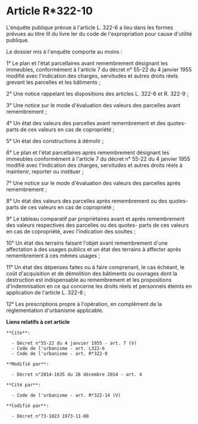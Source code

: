 # Article R*322-10

L'enquête publique prévue à l'article L. 322-6 a lieu dans les formes prévues au titre III du livre Ier du code de
l'expropriation pour cause d'utilité publique. 

Le dossier mis à l'enquête comporte au moins : 

1° Le plan et l'état parcellaires avant remembrement désignant les immeubles, conformément à l'article 7 du décret n° 55-22
du 4 janvier 1955 modifié avec l'indication des charges, servitudes et autres droits réels grevant les parcelles et les
bâtiments ; 

2° Une notice rappelant les dispositions des articles L. 322-6 et R. 322-9 ; 

3° Une notice sur le mode d'évaluation des valeurs des parcelles avant remembrement ; 

4° Un état des valeurs des parcelles avant remembrement et des quotes-parts de ces valeurs en cas de copropriété ; 

5° Un état des constructions à démolir ; 

6° Le plan et l'état parcellaires après remembrement désignant les immeubles conformément à l'article 7 du décret n° 55-22 du
4 janvier 1955 modifié avec l'indication des charges, servitudes et autres droits réels à maintenir, reporter ou instituer ; 

7° Une notice sur le mode d'évaluation des valeurs des parcelles après remembrement ; 

8° Un état des valeurs des parcelles après remembrement ou des quotes-parts de ces valeurs en cas de copropriété ; 

9° Le tableau comparatif par propriétaires avant et après remembrement des valeurs respectives des parcelles ou des quotes-
parts de ces valeurs en cas de copropriété, avec l'indication des soultes ; 

10° Un état des terrains faisant l'objet avant remembrement d'une affectation à des usages publics et un état des terrains à
affecter après remembrement à ces mêmes usages ; 

11° Un état des dépenses faites ou à faire comprenant, le cas échéant, le coût d'acquisition et de démolition des bâtiments
ou ouvrages dont la destruction est indispensable au remembrement et les propositions d'indemnisation en ce qui concerne les
droits réels et personnels éteints en application de l'article L. 322-6 ;

12° Les prescriptions propre à l'opération, en complément de la réglementation d'urbanisme applicable.

**Liens relatifs à cet article**

	**Cite**:

	  - Décret n°55-22 du 4 janvier 1955 - art. 7 (V)
	  - Code de l'urbanisme - art. L322-6
	  - Code de l'urbanisme - art. R*322-9

	**Modifié par**:

	  - Décret n°2014-1635 du 26 décembre 2014 - art. 4

	**Cité par**:

	  - Code de l'urbanisme - art. R*322-14 (V)

	**Codifié par**:

	  - Décret n°73-1023 1973-11-08
